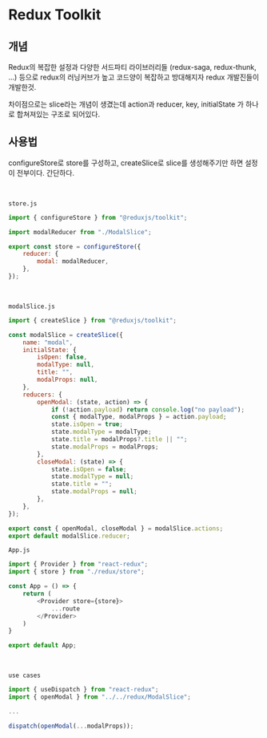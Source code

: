 # Redux Toolkit

## 개념

Redux의 복잡한 설정과 다양한 서드파티 라이브러리들 (redux-saga, redux-thunk, ...) 등으로
redux의 러닝커브가 높고 코드양이 복잡하고 방대해지자 redux 개발진들이 개발한것.

차이점으로는 slice라는 개념이 생겼는데 action과 reducer, key, initialState 가 하나로 합쳐져있는
구조로 되어있다.

## 사용법

configureStore로 store를 구성하고, createSlice로 slice를 생성해주기만 하면 설정이 전부이다. 간단하다.

<br>

`store.js`
```javascript
import { configureStore } from "@reduxjs/toolkit";

import modalReducer from "./ModalSlice";

export const store = configureStore({
    reducer: {
        modal: modalReducer,
    },
});
```
<br>

`modalSlice.js`
```javascript
import { createSlice } from "@reduxjs/toolkit";

const modalSlice = createSlice({
    name: "modal",
    initialState: {
        isOpen: false,
        modalType: null,
        title: "",
        modalProps: null,
    },
    reducers: {
        openModal: (state, action) => {
            if (!action.payload) return console.log("no payload");
            const { modalType, modalProps } = action.payload;
            state.isOpen = true;
            state.modalType = modalType;
            state.title = modalProps?.title || "";
            state.modalProps = modalProps;
        },
        closeModal: (state) => {
            state.isOpen = false;
            state.modalType = null;
            state.title = "";
            state.modalProps = null;
        },
    },
});

export const { openModal, closeModal } = modalSlice.actions;
export default modalSlice.reducer;
```

`App.js`
```javascript
import { Provider } from "react-redux";
import { store } from "./redux/store";

const App = () => {
    return (
        <Provider store={store}>
            ...route
        </Provider>
    )
}

export default App;
```

<br>

`use cases`
```javascript
import { useDispatch } from "react-redux";
import { openModal } from "../../redux/ModalSlice";

...

dispatch(openModal(...modalProps));
```
